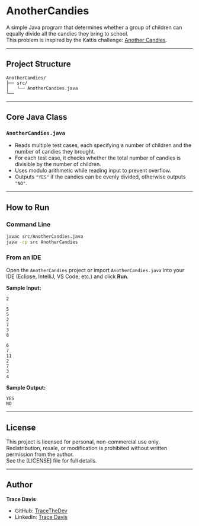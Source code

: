 # AnotherCandies

A simple Java program that determines whether a group of children can equally divide all the candies they bring to school.  
This problem is inspired by the Kattis challenge: [Another Candies](https://open.kattis.com/problems/anothercandies).

---

## Project Structure

```
AnotherCandies/
├── src/
│   └── AnotherCandies.java
└──
```

---

## Core Java Class

### `AnotherCandies.java`
- Reads multiple test cases, each specifying a number of children and the number of candies they brought.
- For each test case, it checks whether the total number of candies is divisible by the number of children.
- Uses modulo arithmetic while reading input to prevent overflow.
- Outputs `"YES"` if the candies can be evenly divided, otherwise outputs `"NO"`.

---

## How to Run

### Command Line

```bash
javac src/AnotherCandies.java
java -cp src AnotherCandies
```

### From an IDE  
Open the `AnotherCandies` project or import `AnotherCandies.java` into your IDE (Eclipse, IntelliJ, VS Code, etc.) and click **Run**.

**Sample Input:**
```
2

5
5
2
7
3
8

6
7
11
2
7
3
4
```

**Sample Output:**
```
YES
NO
```

---

## License
This project is licensed for personal, non-commercial use only. Redistribution, resale, or modification is prohibited without written permission from the author.  
See the [LICENSE] file for full details.

---

## Author

**Trace Davis**  
- GitHub: [TraceTheDev](https://github.com/TraceTheDev)  
- LinkedIn: [Trace Davis](https://www.linkedin.com/in/trace-d-926380138/)
